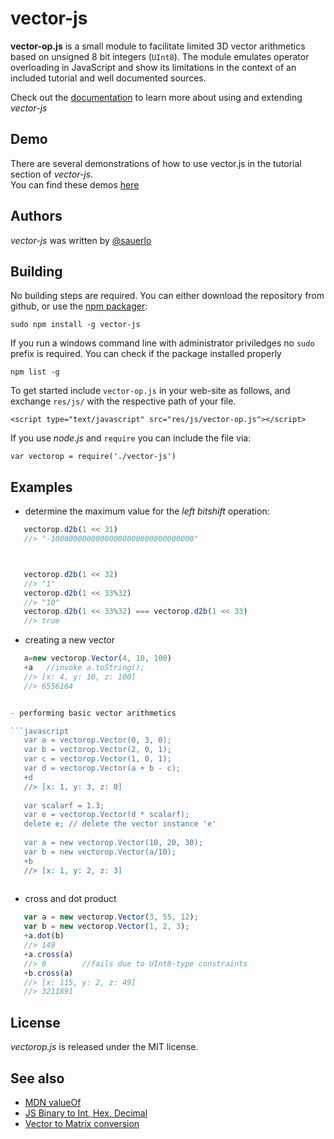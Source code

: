 vector-js
=========

**vector-op.js** is a small module to facilitate limited 3D vector arithmetics based on unsigned 8 bit integers (`UInt8`).
The module emulates operator overloading in JavaScript and show its limitations in the context of an included tutorial and well documented sources.  


Check out the [documentation](https://github.com/lsauer/vector-js/vecto-op.html) to learn more about using and 
extending *vector-js*

## Demo

There are several demonstrations of how to use vector.js in the tutorial section of *vector-js*.  
You can find these demos [here](http://lsauer.github.com/vector-js/index.html#demo)

## Authors

*vector-js* was written by [@sauerlo](http://lsauer.com)

## Building

No building steps are required. You can either download the repository from github, or use the [npm packager](https://npmjs.org/ ""):

    sudo npm install -g vector-js
    
If you run a windows command line with administrator priviledges no `sudo` prefix is required.
You can check if the package installed properly
    
```npm list -g```

To get started include `vector-op.js` in your web-site as follows, and exchange `res/js/` with the respective path of your file.

    <script type="text/javascript" src="res/js/vector-op.js"></script>

If you use *node.js* and `require` you can include the file via:

    var vectorop = require('./vector-js')

## Examples

- determine the maximum value for the *left bitshift* operation:
 ```javascript
    vectorop.d2b(1 << 31)
    //> "-10000000000000000000000000000000"



    vectorop.d2b(1 << 32)
    //> "1"
    vectorop.d2b(1 << 33%32)
    //> "10"
    vectorop.d2b(1 << 33%32) === vectorop.d2b(1 << 33)
    //> true
```

- creating a new vector
 ```javascript
    a=new vectorop.Vector(4, 10, 100)
    +a   //invoke a.toString();
    //> [x: 4, y: 10, z: 100]
    //> 6556164


- performing basic vector arithmetics

 ```javascript
    var a = vectorop.Vector(0, 3, 0);
    var b = vectorop.Vector(2, 0, 1);
    var c = vectorop.Vector(1, 0, 1);
    var d = vectorop.Vector(a + b - c);
    +d
    //> [x: 1, y: 3, z: 0]
    
    var scalarf = 1.3;
    var e = vectorop.Vector(d * scalarf);
    delete e; // delete the vector instance 'e'
    
    var a = new vectorop.Vector(10, 20, 30);
    var b = new vectorop.Vector(a/10);
    +b
    //> [x: 1, y: 2, z: 3]
    
 ```

- cross and dot product

 ```javascript
    var a = new vectorop.Vector(3, 55, 12);
    var b = new vectorop.Vector(1, 2, 3);
    +a.dot(b)
    //> 149
    +a.cross(a)
    //> 0        //fails due to UInt8-type constraints
    +b.cross(a)
    //> [x: 115, y: 2, z: 49]
    //> 3211891
 ```


## License

*vectorop.js* is released under the MIT license.

## See also

 - [MDN valueOf](https://developer.mozilla.org/en-US/docs/JavaScript/Reference/Global_Objects/Object/valueOf "") 
 - [JS Binary to Int, Hex, Decimal](http://lsauer.com/2011/09/javascript-binary-to-int-hex-decimal.html "")
 - [Vector to Matrix conversion](https://gist.github.com/lsauer/1582813 "")